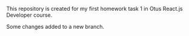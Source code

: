 This repository is created for my first homework task 1 in Otus React.js Developer course.

Some changes added to a new branch.
